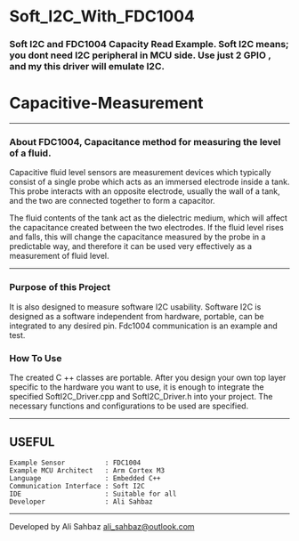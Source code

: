 # Soft_I2C_With_FDC1004

### Soft I2C and FDC1004 Capacity Read Example. Soft I2C means; you dont need I2C peripheral in MCU side. Use just 2 GPIO , and my this driver will emulate I2C.

# Capacitive-Measurement
-----
### About FDC1004, Capacitance method for measuring the level of a fluid.

Capacitive fluid level sensors are measurement devices which typically consist of a single probe which acts as an immersed electrode inside a tank. This probe interacts with an opposite electrode, usually the wall of a tank, and the two are connected together to form a capacitor.

The fluid contents of the tank act as the dielectric medium, which will affect the capacitance created between the two electrodes. If the fluid level rises and falls, this will change the capacitance measured by the probe in a predictable way, and therefore it can be used very effectively as a measurement of fluid level.

-----
### Purpose of this Project

It is also designed to measure software I2C usability. Software I2C is designed as a software independent from hardware, portable, can be integrated to any desired pin. 
Fdc1004 communication is an example and test. 

### How To Use

The created C ++ classes are portable. After you design your own top layer specific to the hardware you want to use, it is enough to integrate the specified SoftI2C_Driver.cpp and SoftI2C_Driver.h into your project. The necessary functions and configurations to be used are specified.

-----
## USEFUL

    Example Sensor          : FDC1004
    Example MCU Architect   : Arm Cortex M3
    Language                : Embedded C++ 
    Communication Interface : Soft I2C
    IDE                     : Suitable for all
    Developer               : Ali Sahbaz
    
-----
Developed by Ali Sahbaz
ali_sahbaz@outlook.com
